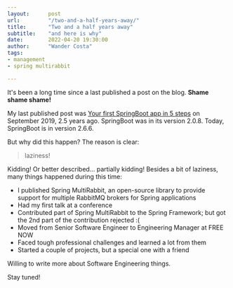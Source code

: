 ```yaml
---
layout:      post
url:         "/two-and-a-half-years-away/"
title:       "Two and a half years away"
subtitle:    "and here is why"
date:        2022-04-20 19:30:00
author:      "Wander Costa"
tags:
- management
- spring multirabbit

---
```


It's been a long time since a last published a post on the blog. **Shame shame shame!**

My last published post was [Your first SpringBoot app in 5 steps][spring-boot-5-steps] on September 2019, 2.5 years ago.
SpringBoot was in its version 2.0.8. Today, SpringBoot is in version 2.6.6.

But why did this happen? The reason is clear:
> laziness!

Kidding! Or better described... partially kidding!
Besides a bit of laziness, many things happened during this time:
- I published Spring MultiRabbit, an open-source library to provide support for multiple RabbitMQ brokers for Spring
  applications
- Had my first talk at a conference
- Contributed part of Spring MultiRabbit to the Spring Framework; but got the 2nd part of the contribution rejected :(
- Moved from Senior Software Engineer to Engineering Manager at FREE NOW
- Faced tough professional challenges and learned a lot from them
- Started a couple of projects, but a special one with a friend

Willing to write more about Software Engineering things.

Stay tuned!

[spring-boot-5-steps]:/spring-boot-in-5-steps/
